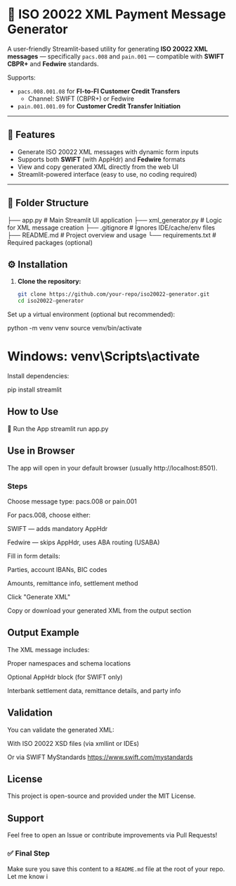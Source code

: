 # 🧾 ISO 20022 XML Payment Message Generator

A user-friendly Streamlit-based utility for generating **ISO 20022 XML messages** — specifically `pacs.008` and `pain.001` — compatible with **SWIFT CBPR+** and **Fedwire** standards.

Supports:
- `pacs.008.001.08` for **FI-to-FI Customer Credit Transfers**
  - Channel: SWIFT (CBPR+) or Fedwire
- `pain.001.001.09` for **Customer Credit Transfer Initiation**

---

## 🚀 Features

- Generate ISO 20022 XML messages with dynamic form inputs
- Supports both **SWIFT** (with AppHdr) and **Fedwire** formats
- View and copy generated XML directly from the web UI
- Streamlit-powered interface (easy to use, no coding required)

---

## 📁 Folder Structure
├── app.py # Main Streamlit UI application
├── xml_generator.py # Logic for XML message creation
├── .gitignore # Ignores IDE/cache/env files
├── README.md # Project overview and usage
└── requirements.txt # Required packages (optional)

## ⚙️ Installation

1. **Clone the repository:**
   ```bash
   git clone https://github.com/your-repo/iso20022-generator.git
   cd iso20022-generator
Set up a virtual environment (optional but recommended):

python -m venv venv
source venv/bin/activate  
# Windows: venv\Scripts\activate


Install dependencies:

pip install streamlit

##  How to Use
🔌 Run the App
streamlit run app.py

## Use in Browser
The app will open in your default browser (usually http://localhost:8501).

### Steps
Choose message type: pacs.008 or pain.001

For pacs.008, choose either:

SWIFT — adds mandatory AppHdr

Fedwire — skips AppHdr, uses ABA routing (USABA)

Fill in form details:

Parties, account IBANs, BIC codes

Amounts, remittance info, settlement method

Click "Generate XML"

Copy or download your generated XML from the output section

## Output Example
The XML message includes:

Proper namespaces and schema locations

Optional AppHdr block (for SWIFT only)

Interbank settlement data, remittance details, and party info

## Validation
You can validate the generated XML:

With ISO 20022 XSD files (via xmllint or IDEs)

Or via SWIFT MyStandards https://www.swift.com/mystandards

## License
This project is open-source and provided under the MIT License.

## Support
Feel free to open an Issue or contribute improvements via Pull Requests!


### ✅ Final Step

Make sure you save this content to a `README.md` file at the root of your repo. Let me know i

